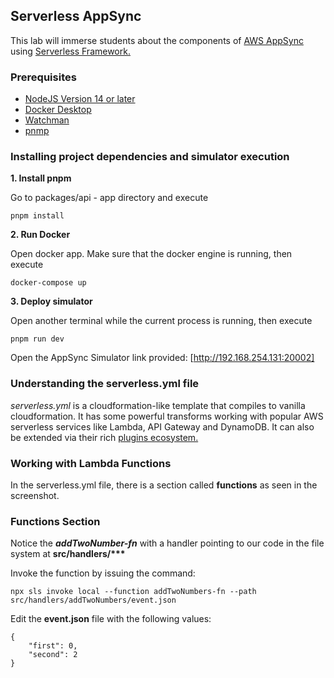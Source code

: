 ## Serverless AppSync

This lab will immerse students about the components of [AWS AppSync](https://aws.amazon.com/appsync/) using [Serverless Framework.](https://www.serverless.com/)

### Prerequisites

- [NodeJS Version 14 or later](https://nodejs.org/en/)
- [Docker Desktop](https://www.docker.com/products/docker-desktop)
- [Watchman](https://facebook.github.io/watchman/docs/install.html#buildinstall)
- [pnmp](https://pnpm.io/installation#using-npm)

### Installing project dependencies and simulator execution


**1. Install pnpm**

Go to packages/api - app directory and execute

    pnpm install

**2. Run Docker**

Open docker app. Make sure that the docker engine is running, then execute

    docker-compose up 

**3. Deploy simulator**

Open another terminal while the current process is running, then execute

    pnpm run dev

Open the AppSync Simulator link provided: [http://192.168.254.131:20002]


### Understanding the serverless.yml file

_serverless.yml_ is a cloudformation-like template that compiles to vanilla cloudformation. It has some powerful transforms working with popular AWS serverless services like Lambda, API Gateway and DynamoDB. It can also be extended via their rich [plugins ecosystem.](https://www.serverless.com/plugins)


### Working with Lambda Functions

In the serverless.yml file, there is a section called **functions** as seen in the screenshot.


### Functions Section

Notice the **_addTwoNumber-fn_** with a handler pointing to our code in the file system at **src/handlers/\*\*\***

Invoke the function by issuing the command:

    npx sls invoke local --function addTwoNumbers-fn --path src/handlers/addTwoNumbers/event.json

Edit the **event.json** file with the following values:

    {
        "first": 0,
        "second": 2
    }
